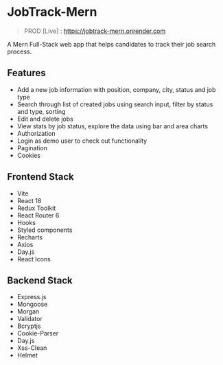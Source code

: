 # JobTrack-Mern

> PROD [Live] : https://jobtrack-mern.onrender.com

A Mern Full-Stack web app that helps candidates to track their job search process.

## Features

- Add a new job information with position, company, city, status and job type
- Search through list of created jobs using search input, filter by status and type, sorting
- Edit and delete jobs
- View stats by job status, explore the data using bar and area charts
- Authorization
- Login as demo user to check out functionality
- Pagination
- Cookies

## Frontend Stack
- Vite
- React 18
- Redux Toolkit
- React Router 6
- Hooks
- Styled components
- Recharts
- Axios
- Day.js
- React Icons

## Backend Stack
- Express.js
- Mongoose
- Morgan
- Validator
- Bcryptjs
- Cookie-Parser
- Day.js
- Xss-Clean
- Helmet



